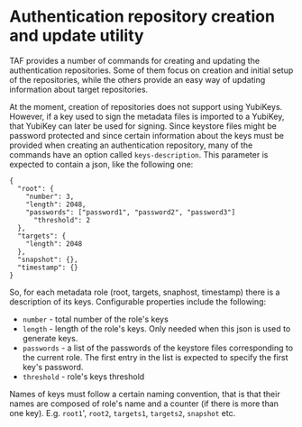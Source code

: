 # Authentication repository creation and update utility

TAF provides a number of commands for creating and updating the authentication repositories.
Some of them focus on creation and initial setup of the repositories, while the others
provide an easy way of updating information about target repositories.

At the moment, creation of repositories does not support using YubiKeys. However,
if a key used to sign the metadata files is imported to a YubiKey, that YubiKey can
later be used for signing. Since keystore files might be password protected and since
certain information about the keys must be provided when creating an authentication repository,
many of the commands have an option called `keys-description`. This parameter is expected
to contain a json, like the following one:

```
{
  "root": {
    "number": 3,
    "length": 2048,
    "passwords": ["password1", "password2", "password3"]
	  "threshold": 2
  },
  "targets": {
    "length": 2048
  },
  "snapshot": {},
  "timestamp": {}
}
```

So, for each metadata role (root, targets, snaphost, timestamp) there is a description of its keys.
Configurable properties include the following:
- `number` - total number of the role's keys
- `length` - length of the role's keys. Only needed when this json is used to generate keys.
- `passwords` - a list of the passwords of the keystore files corresponding to the current role. The first
                entry in the list is expected to specify the first key's password.
- `threshold` - role's keys threshold

Names of keys must follow a certain naming convention, that is that their names are composed of role's name
and a counter (if there is more than one key). E.g. `root1`', `root2`, `targets1`, `targets2`, `snapshot` etc.


